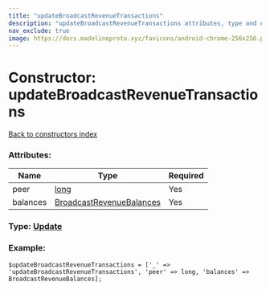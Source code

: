 ```yaml
---
title: "updateBroadcastRevenueTransactions"
description: "updateBroadcastRevenueTransactions attributes, type and example"
nav_exclude: true
image: https://docs.madelineproto.xyz/favicons/android-chrome-256x256.png
---
```

# Constructor: updateBroadcastRevenueTransactions  
[Back to constructors index](/API_docs/constructors/index.html)



### Attributes:

| Name     |    Type       | Required |
|----------|---------------|----------|
|peer|[long](/API_docs/types/long.html) | Yes|
|balances|[BroadcastRevenueBalances](/API_docs/types/BroadcastRevenueBalances.html) | Yes|



### Type: [Update](/API_docs/types/Update.html)


### Example:

```
$updateBroadcastRevenueTransactions = ['_' => 'updateBroadcastRevenueTransactions', 'peer' => long, 'balances' => BroadcastRevenueBalances];
```  
